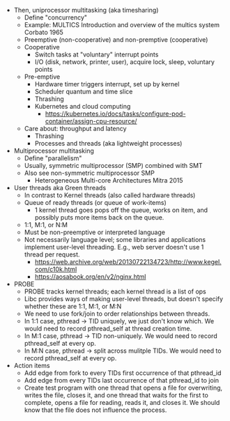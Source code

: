 - Then, uniprocessor multitasking (aka timesharing)
  - Define "concurrency"
  - Example: MULTICS Introduction and overview of the multics system Corbato 1965
  - Preemptive (non-cooperative) and non-premptive (cooperative)
  - Cooperative
    - Switch tasks at "voluntary" interrupt points
    - I/O (disk, network, printer, user), acquire lock, sleep, voluntary points
  - Pre-emptive
    - Hardware timer triggers interrupt, set up by kernel
    - Scheduler quantum and time slice
    - Thrashing
    - Kubernetes and cloud computing
      - https://kubernetes.io/docs/tasks/configure-pod-container/assign-cpu-resource/
  - Care about: throughput and latency
    - Thrashing
    - Processes and threads (aka lightweight processes)
- Multiprocessor multitasking
  - Define "parallelism"
  - Usually, symmetric multiprocessor (SMP) combined with SMT
  - Also see non-symmetric multiprocessor SMP
    - Heterogeneous Multi-core Architectures Mitra 2015
- User threads aka Green threads
  - In contrast to Kernel threads (also called hardware threads)
  - Queue of ready threads (or queue of work-items)
    - 1 kernel thread goes pops off the queue, works on item, and possibly puts more items back on the queue.
  - 1:1, M:1, or N:M
  - Must be non-preemptive or interpreted language
  - Not necessarily language level; some libraries and applications implement user-level threading. E.g., web server doesn't use 1 thread per request.
    - https://web.archive.org/web/20130722134723/http://www.kegel.com/c10k.html
    - https://aosabook.org/en/v2/nginx.html
- PROBE
  - PROBE tracks kernel threads; each kernel thread is a list of ops
  - Libc provides ways of making user-level threads, but doesn't specify whether these are 1:1, M:1, or M:N
  - We need to use fork/join to order relationships between threads.
  - In 1:1 case, pthread -> TID uniquely, we just don't know which. We would need to record pthread_self at thread creation time.
  - In M:1 case, pthread -> TID non-uniquely. We would need to record pthread_self at every op.
  - In M:N case, pthread -> split across mulitple TIDs. We would need to record pthread_self at every op.
- Action items
  - Add edge from fork to every TIDs first occurrence of that pthread_id
  - Add edge from every TIDs last occurrence of that pthread_id to join
  - Create test program with one thread that opens a file for overwriting, writes the file, closes it, and one thread that waits for the first to complete, opens a file for reading, reads it, and closes it. We should know that the file does not influence the process.
